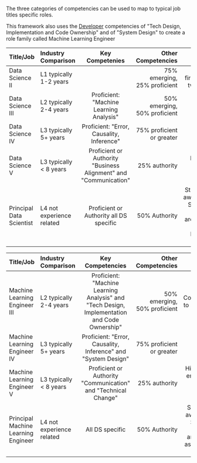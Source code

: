The three categories of competencies can be used to map to typical job titles specific roles. 

This framework also uses the [Developer](./Developer.md)  competencies of 
"Tech Design, Implementation and Code Ownership" and of "System Design" to create 
a role family called Machine Learning Engineer


| Title/Job                   |  Industry Comparison       | Key Competenies                                                     | Other Competencies              |     Notes  |
| --------------------------- |:-------------------------- |:-------------------------------------------------------------------:| -------------------------------:| ----------:|
| Data Science II             |  L1 typically 1-2 years    |                                                                     | 75% emerging, 25% proficient    | typically first one or two years |
| Data Science III            |  L2 typically 2-4 years    | Proficient: "Machine Learning Analysis"                             | 50% emerging, 50% proficient    |   |
| Data Science IV             |  L3 typically 5+  years    | Proficient: "Error, Causality, Inference"                           | 75% proficient or greater       |  | 
| Data Science V              |  L3 typically < 8 years    |  Proficient or Authority  "Business Alignment" and "Communication"  | 25% authority                   | High end to end impact; | 
| Principal Data Scientist    |  L4 not experience related | Proficient or Authority all DS specific                             | 50% Authority                   | Strong self awareness, Strong on general areas such as business acumen | 
          

                                                                                                                                                                                                     
| Title/Job                             |  Industry Comparison       | Key Competencies                                                                                | Other Competencies              |     Notes  |
| ------------------------------------- |:-------------------------- |:-----------------------------------------------------------------------------------------------:| -------------------------------:| ----------:|
| Machine Learning Engineer III         |  L2 typically 2-4 years    | Proficient: "Machine Learning Analysis"  and "Tech Design, Implementation and Code Ownership"   | 50% emerging, 50% proficient    |  Comparable to SWDev III |
| Machine Learning Engineer IV          |  L3 typically 5+  years    | Proficient: "Error, Causality, Inference" and "System Design"                                   | 75% proficient or greater       |  | 
| Machine Learning Engineer V           |  L3 typically < 8 years    |  Proficient or Authority "Communication" and "Technical Change"                                 | 25% authority                   | High end to end impact software and data systems;   | 
| Principal Machine Learning Engineer   |  L4 not experience related | All DS specific                                                                                 | 50% Authority                   | Strong self awareness, Strong on general areas such as business acumen | 
                                       
